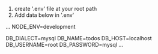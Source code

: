 1. create '.env' file at your root path
2. Add data below in '.env'

...
NODE_ENV=development

DB_DIALECT=mysql
DB_NAME=todos
DB_HOST=localhost
DB_USERNAME=root
DB_PASSWORD=mysql
...
